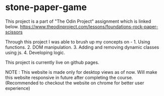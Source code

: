 # stone-paper-game

This project is a part of "The Odin Project" assignment which is linked below.
https://www.theodinproject.com/lessons/foundations-rock-paper-scissors

Through this project I was able to brush up my concepts on -
    1. Using functions.
    2. DOM manipulation.
    3. Adding and removing dynamic classes using js.
    4. Developing logic.

This project is currently live on github pages.

NOTE : This website is made only for desktop views as of now. Will make this website responsive in future after completing the course. 
(Recommended to checkout the website on chrome for better user experience)
